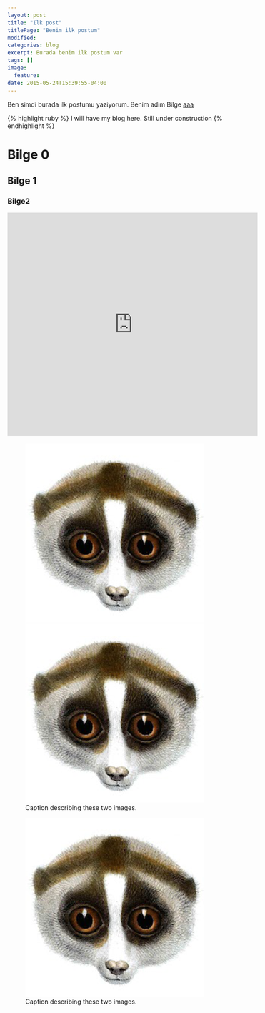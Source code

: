 ```yaml
---
layout: post
title: "Ilk post"
titlePage: "Benim ilk postum"
modified:
categories: blog
excerpt: Burada benim ilk postum var
tags: []
image:
  feature:
date: 2015-05-24T15:39:55-04:00
---
```


Ben simdi burada ilk postumu yaziyorum. Benim adim Bilge [aaa][ytube]

{% highlight ruby %}
I will have my blog here. Still under construction
{% endhighlight %}

# Bilge 0

## Bilge 1

### Bilge2

<iframe width="560" height="500" src="http://www.youtube.com/embed/PWf4WUoMXwg" frameborder="0"> </iframe>

<figure class="half">
	<img src="/images/slowloris.png" alt="image">
	<img src="/images/slowloris.png" alt="image">
	<figcaption>Caption describing these two images.</figcaption>
</figure>

<figure>
	<img src="/images/slowloris.png" alt="image1">
	<figcaption>Caption describing these two images.</figcaption>
</figure>

[ytube]: http://www.youtube.com
